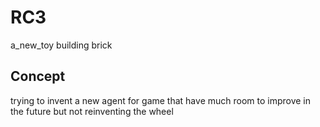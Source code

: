# RC3
a_new_toy building brick

## Concept
trying to invent a new agent for game that have much room to improve in the future but not reinventing the wheel

